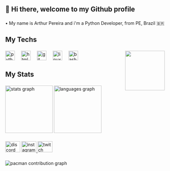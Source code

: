 <h2 align="left">👋 Hi there, welcome to my Github profile</h2>

###

<p align="left">• My name is Arthur Pereira and i'm a Python Developer, from PE, Brazil 🇧🇷</p>

###

<h2 align="left">My Techs</h2>

###

<img align="right" height="125" src="https://media2.giphy.com/media/v1.Y2lkPTZjMDliOTUyYWNqdW45NGo4cnkyM3B5eTZodmRwOXcwMjBqbnB0emhyMm56dDBuZCZlcD12MV9naWZzX3NlYXJjaCZjdD1n/wwg1suUiTbCY8H8vIA/source.gif"  />

###

<div align="left">
  <img src="https://skillicons.dev/icons?i=py" height="30" alt="python logo"  />
  <img width="12" />
  <img src="https://skillicons.dev/icons?i=html" height="30" alt="html5 logo"  />
  <img width="12" />
  <img src="https://skillicons.dev/icons?i=git" height="30" alt="git logo"  />
  <img width="12" />
  <img src="https://skillicons.dev/icons?i=linux" height="30" alt="linux logo"  />
  <img width="12" />
  <img src="https://skillicons.dev/icons?i=bash" height="30" alt="bash logo"  />
</div>

###

<h2 align="left">My Stats</h2>

###

<div align="left">
  <img src="https://github-readme-stats.vercel.app/api?username=Arthuritinho&hide_title=false&hide_rank=false&show_icons=true&include_all_commits=true&count_private=true&disable_animations=false&theme=solarized-light&locale=en&hide_border=false" height="150" alt="stats graph"  />
  <img src="https://github-readme-stats.vercel.app/api/top-langs?username=Arthuritinho&locale=en&hide_title=false&layout=compact&card_width=320&langs_count=5&theme=solarized-light&hide_border=false" height="150" alt="languages graph"  />
</div>

###

<div align="left">
  <img src="https://raw.githubusercontent.com/maurodesouza/profile-readme-generator/master/src/assets/icons/social/discord/default.svg" width="47" height="35" alt="discord logo"  />
  <a href="https://www.instagram.com/arthuritinho/" target="_blank">
    <img src="https://raw.githubusercontent.com/maurodesouza/profile-readme-generator/master/src/assets/icons/social/instagram/default.svg" width="47" height="35" alt="instagram logo"  />
  </a>
  <a href="https://www.twitch.tv/natxow" target="_blank">
    <img src="https://raw.githubusercontent.com/maurodesouza/profile-readme-generator/master/src/assets/icons/social/twitch/default.svg" width="47" height="35" alt="twitch logo"  />
  </a>
</div>

###

<picture>
  <source media="(prefers-color-scheme: dark)" srcset="https://raw.githubusercontent.com/Arthuritinho/Arthuritinho/output/pacman-contribution-graph-dark.svg">
  <source media="(prefers-color-scheme: light)" srcset="https://raw.githubusercontent.com/Arthuritinho/Arthuritinho/output/pacman-contribution-graph.svg">
  <img alt="pacman contribution graph" src="https://raw.githubusercontent.com/Arthuritinho/Arthuritinho/output/pacman-contribution-graph.svg">
</picture>

###
